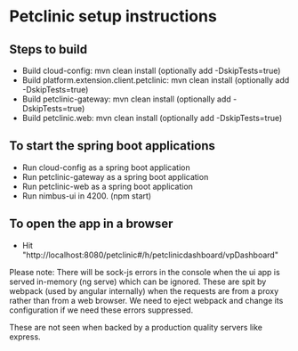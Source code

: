 Petclinic setup instructions
=======================
 

## Steps to build
* Build cloud-config: mvn clean install (optionally add -DskipTests=true)
* Build platform.extension.client.petclinic: mvn clean install (optionally add -DskipTests=true)
* Build petclinic-gateway: mvn clean install (optionally add -DskipTests=true)
* Build petclinic.web: mvn clean install (optionally add -DskipTests=true)

## To start the spring boot applications
* Run cloud-config as a spring boot application
* Run petclinic-gateway as a spring boot application
* Run petclinic-web as a spring boot application
* Run nimbus-ui in 4200.  (npm start)


## To open the app in a browser
* Hit "http://localhost:8080/petclinic#/h/petclinicdashboard/vpDashboard"


Please note:  There will be sock-js errors in the console when the ui app is served in-memory (ng serve) which can be ignored.  These are spit by webpack (used by angular internally) when the requests are from a proxy rather than from a web browser. We need to eject webpack and change its configuration if we need these errors suppressed.

These are not seen when backed by a production quality servers like express.
